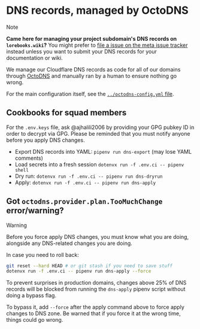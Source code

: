# DNS records, managed by OctoDNS

> [!note]
> **Came here for managing your project subdomain's DNS records on `lorebooks.wiki`?**
> You might prefer to [file a issue on the meta issue tracker](https://lorebooks.wiki/docs/issue-tracker) instead
> unless you want to submit your DNS records for your documentation or wiki.

We manage our Cloudflare DNS records as code for all of our domains through
[OctoDNS](https://github.com/octodns/octodns) and manually ran by a human to
ensure nothing go wrong.

For the main configuration itself, see the [`../octodns-config.yml` file](../octodns-config.yml).

## Cookbooks for squad members

For the `.env.keys` file, ask @ajhalili2006 by providing your GPG pubkey ID in order to
decrypt via GPG. Please be reminded that you must notify anyone before you apply
DNS changes.

* Export DNS records into YAML: `pipenv run dns-export` (may lose YAML comments)
* Load secrets into a fresh session `dotenvx run -f .env.ci -- pipenv shell`
* Dry run: `dotenvx run -f .env.ci -- pipenv run dns-dryrun`
* Apply: `dotenvx run -f .env.ci -- pipenv run dns-apply`

## Got `octodns.provider.plan.TooMuchChange` error/warning?

> [!warning]
> Before you force apply DNS changes, you must know what you are doing, alongside
> any DNS-related changes you are doing.
>
> In case you need to roll back:
>
> ```bash
> git reset --hard HEAD # or git stash if you need to save stuff
> dotenvx run -f .env.ci -- pipenv run dns-apply --force
> ```

To prevent surprises in production domains, changes above 25% of DNS records will be blocked
from running the `dns-apply` pipenv script without doing a bypass flag.

To bypass it, add `--force` after the apply command above to force apply changes to DNS zone. Be warned that if you force it at the wrong time, things could go wrong.
